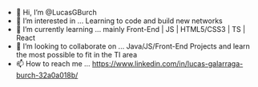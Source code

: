 - 👋 Hi, I’m @LucasGBurch
- 👀 I’m interested in ... Learning to code and build new networks
- 🌱 I’m currently learning ... mainly Front-End | JS | HTML5/CSS3 | TS | React
- 💞️ I’m looking to collaborate on ... Java/JS/Front-End Projects and learn the most possible to fit in the TI area
- 📫 How to reach me ... https://www.linkedin.com/in/lucas-galarraga-burch-32a0a018b/

<!---
LucasGBurch/LucasGBurch is a ✨ special ✨ repository because its `README.md` (this file) appears on your GitHub profile.
You can click the Preview link to take a look at your changes.
--->
